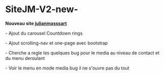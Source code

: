 # SiteJM-V2-new-
<p>
<strong>Nouveau site <a href='http://julianmassart.fr'>julianmasssart</a></strong>
</p>
  <p>
  - Ajout du carousel Countdown rings
  </p>
  <p>
  - Ajout scrolling-nav et one-page avec bootstrap
  </p>
  <p>
  - Cherche a regle les quelques bug pour le media au niveau de contact et du menu deroulant
  </p>
  <p>
  - Voir le menu en mode media bug il ne s'ouvre pas du tout
  </P> 
